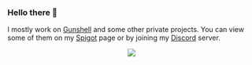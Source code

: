### Hello there 👋

I mostly work on [Gunshell](https://github.com/GunshellMC/Gunshell) and some other private projects. You can view some of them on my [Spigot](https://www.spigotmc.org/resources/authors/jazzkuh.903353/) page or by joining my [Discord](https://discord.gg/AvRpCUZ) server.

<p align="center">
<img align="center" src="https://metrics.lecoq.io/Jazzkuh?template=classic&base.community=0&base.repositories=0&isocalendar=1&languages=1&achievements=1&base.indepth=false&base.hireable=false&isocalendar.duration=half-year&languages.limit=8&languages.threshold=0%25&languages.other=false&languages.colors=github&languages.sections=most-used&languages.indepth=false&languages.analysis.timeout=15&languages.categories=markup%2C%20programming&languages.recent.categories=markup%2C%20programming&languages.recent.load=300&languages.recent.days=14&achievements.threshold=C&achievements.secrets=true&achievements.display=detailed&achievements.limit=0&config.timezone=America%2FChicago" />
</p>
